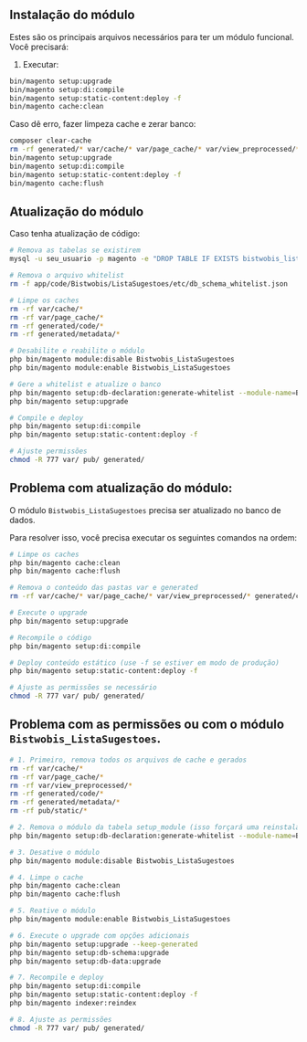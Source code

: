 ## Instalação do módulo

Estes são os principais arquivos necessários para ter um módulo funcional. Você precisará:

1. Executar:

```bash
bin/magento setup:upgrade
bin/magento setup:di:compile
bin/magento setup:static-content:deploy -f
bin/magento cache:clean
```

Caso dê erro, fazer limpeza cache e zerar banco:

```bash
composer clear-cache
rm -rf generated/* var/cache/* var/page_cache/* var/view_preprocessed/*
bin/magento setup:upgrade
bin/magento setup:di:compile
bin/magento setup:static-content:deploy -f
bin/magento cache:flush
```

## Atualização do módulo

Caso tenha atualização de código:

```bash
# Remova as tabelas se existirem
mysql -u seu_usuario -p magento -e "DROP TABLE IF EXISTS bistwobis_lista_sugestoes_categorias; DROP TABLE IF EXISTS bistwobis_lista_sugestoes_produtos; DROP TABLE IF EXISTS bistwobis_lista_sugestoes;"

# Remova o arquivo whitelist
rm -f app/code/Bistwobis/ListaSugestoes/etc/db_schema_whitelist.json

# Limpe os caches
rm -rf var/cache/* 
rm -rf var/page_cache/* 
rm -rf generated/code/* 
rm -rf generated/metadata/*

# Desabilite e reabilite o módulo
php bin/magento module:disable Bistwobis_ListaSugestoes
php bin/magento module:enable Bistwobis_ListaSugestoes

# Gere a whitelist e atualize o banco
php bin/magento setup:db-declaration:generate-whitelist --module-name=Bistwobis_ListaSugestoes
php bin/magento setup:upgrade

# Compile e deploy
php bin/magento setup:di:compile
php bin/magento setup:static-content:deploy -f

# Ajuste permissões
chmod -R 777 var/ pub/ generated/
```

## Problema com atualização do módulo:

O módulo `Bistwobis_ListaSugestoes` precisa ser atualizado no banco de dados.

Para resolver isso, você precisa executar os seguintes comandos na ordem:

```bash
# Limpe os caches
php bin/magento cache:clean
php bin/magento cache:flush

# Remova o conteúdo das pastas var e generated
rm -rf var/cache/* var/page_cache/* var/view_preprocessed/* generated/code/*

# Execute o upgrade
php bin/magento setup:upgrade

# Recompile o código
php bin/magento setup:di:compile

# Deploy conteúdo estático (use -f se estiver em modo de produção)
php bin/magento setup:static-content:deploy -f

# Ajuste as permissões se necessário
chmod -R 777 var/ pub/ generated/
```

## Problema com as permissões ou com o módulo `Bistwobis_ListaSugestoes`.

```bash
# 1. Primeiro, remova todos os arquivos de cache e gerados
rm -rf var/cache/* 
rm -rf var/page_cache/* 
rm -rf var/view_preprocessed/* 
rm -rf generated/code/* 
rm -rf generated/metadata/*
rm -rf pub/static/*

# 2. Remova o módulo da tabela setup_module (isso forçará uma reinstalação completa)
php bin/magento setup:db-declaration:generate-whitelist --module-name=Bistwobis_ListaSugestoes

# 3. Desative o módulo
php bin/magento module:disable Bistwobis_ListaSugestoes

# 4. Limpe o cache
php bin/magento cache:clean
php bin/magento cache:flush

# 5. Reative o módulo
php bin/magento module:enable Bistwobis_ListaSugestoes

# 6. Execute o upgrade com opções adicionais
php bin/magento setup:upgrade --keep-generated
php bin/magento setup:db-schema:upgrade
php bin/magento setup:db-data:upgrade

# 7. Recompile e deploy
php bin/magento setup:di:compile
php bin/magento setup:static-content:deploy -f
php bin/magento indexer:reindex

# 8. Ajuste as permissões
chmod -R 777 var/ pub/ generated/
```
